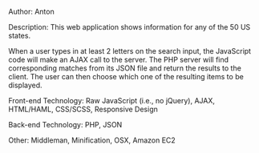 Author: Anton

Description:
This web application shows information for any of the 50 US states.

When a user types in at least 2 letters on the search input, the JavaScript
code will make an AJAX call to the server.  The PHP server will find 
corresponding matches from its JSON file and return the results to the client.
The user can then choose which one of the resulting items to be displayed.



Front-end Technology: 
Raw JavaScript (i.e., no jQuery), AJAX, HTML/HAML, CSS/SCSS, Responsive Design

Back-end Technology: 
PHP, JSON

Other:
Middleman, Minification, OSX, Amazon EC2
